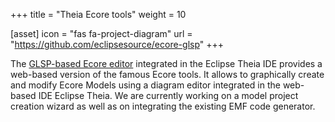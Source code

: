 +++
title = "Theia Ecore tools"
weight = 10

[asset]
  icon = "fas fa-project-diagram"
  url = "https://github.com/eclipsesource/ecore-glsp"
+++

The <a href="https://github.com/eclipsesource/ecore-glsp">GLSP-based Ecore editor</a> integrated in the Eclipse Theia IDE provides a web-based version of the famous Ecore tools. It allows to graphically create and modify Ecore Models using a diagram editor integrated in the web-based IDE Eclipse Theia. We are currently working on a model project creation wizard as well as on integrating the existing EMF   code generator.